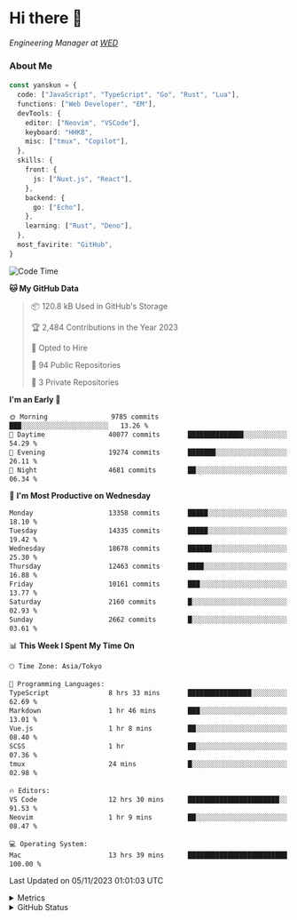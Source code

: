 # Hi there&nbsp;:wave:

<!-- ![Alt text](https://spotify-recently-played-readme.vercel.app/api?user=31kynbuubkiu3r4qh4hjuaglhfay) -->

_Engineering Manager at [WED](https://github.com/wedinc)_

### About Me

```ts
const yanskun = {
  code: ["JavaScript", "TypeScript", "Go", "Rust", "Lua"],
  functions: ["Web Developer", "EM"],
  devTools: {
    editor: ["Neovim", "VSCode"],
    keyboard: "HHKB",
    misc: ["tmux", "Copilot"],
  },
  skills: {
    front: {
      js: ["Nuxt.js", "React"],
    },
    backend: {
      go: ["Echo"],
    },
    learning: ["Rust", "Deno"],
  },
  most_favirite: "GitHub",
}
```

<!--START_SECTION:waka-->
![Code Time](http://img.shields.io/badge/Code%20Time-537%20hrs%207%20mins-blue)

**🐱 My GitHub Data** 

> 📦 120.8 kB Used in GitHub's Storage 
 > 
> 🏆 2,484 Contributions in the Year 2023
 > 
> 💼 Opted to Hire
 > 
> 📜 94 Public Repositories 
 > 
> 🔑 3 Private Repositories 
 > 
**I'm an Early 🐤** 

```text
🌞 Morning                9785 commits        ███░░░░░░░░░░░░░░░░░░░░░░   13.26 % 
🌆 Daytime                40077 commits       ██████████████░░░░░░░░░░░   54.29 % 
🌃 Evening                19274 commits       ███████░░░░░░░░░░░░░░░░░░   26.11 % 
🌙 Night                  4681 commits        ██░░░░░░░░░░░░░░░░░░░░░░░   06.34 % 
```
📅 **I'm Most Productive on Wednesday** 

```text
Monday                   13358 commits       █████░░░░░░░░░░░░░░░░░░░░   18.10 % 
Tuesday                  14335 commits       █████░░░░░░░░░░░░░░░░░░░░   19.42 % 
Wednesday                18678 commits       ██████░░░░░░░░░░░░░░░░░░░   25.30 % 
Thursday                 12463 commits       ████░░░░░░░░░░░░░░░░░░░░░   16.88 % 
Friday                   10161 commits       ███░░░░░░░░░░░░░░░░░░░░░░   13.77 % 
Saturday                 2160 commits        █░░░░░░░░░░░░░░░░░░░░░░░░   02.93 % 
Sunday                   2662 commits        █░░░░░░░░░░░░░░░░░░░░░░░░   03.61 % 
```


📊 **This Week I Spent My Time On** 

```text
🕑︎ Time Zone: Asia/Tokyo

💬 Programming Languages: 
TypeScript               8 hrs 33 mins       ████████████████░░░░░░░░░   62.69 % 
Markdown                 1 hr 46 mins        ███░░░░░░░░░░░░░░░░░░░░░░   13.01 % 
Vue.js                   1 hr 8 mins         ██░░░░░░░░░░░░░░░░░░░░░░░   08.40 % 
SCSS                     1 hr                ██░░░░░░░░░░░░░░░░░░░░░░░   07.36 % 
tmux                     24 mins             █░░░░░░░░░░░░░░░░░░░░░░░░   02.98 % 

🔥 Editors: 
VS Code                  12 hrs 30 mins      ███████████████████████░░   91.53 % 
Neovim                   1 hr 9 mins         ██░░░░░░░░░░░░░░░░░░░░░░░   08.47 % 

💻 Operating System: 
Mac                      13 hrs 39 mins      █████████████████████████   100.00 % 
```


 Last Updated on 05/11/2023 01:01:03 UTC
<!--END_SECTION:waka-->

<details>
  <summary>Metrics</summary>
  <img src="https://github.com/yanskun/yanskun/blob/main/github-metrics.svg" alt="Metrics">
</details>

<details>
  <summary>GitHub Status</summary>
  <picture>
    <source media="(prefers-color-scheme: dark)" srcset="https://raw.githubusercontent.com/yanskun/yanskun/master/profile-summary-card-output/nord_dark/0-profile-details.svg">
   <img src="https://raw.githubusercontent.com/yanskun/yanskun/master/profile-summary-card-output/default/0-profile-details.svg">
  </picture>
  <br>
  <picture>
    <source media="(prefers-color-scheme: dark)" srcset="https://raw.githubusercontent.com/yanskun/yanskun/master/profile-summary-card-output/nord_dark/1-repos-per-language.svg">
   <img src="https://raw.githubusercontent.com/yanskun/yanskun/master/profile-summary-card-output/default/1-repos-per-language.svg">
  </picture>
  <picture>
    <source media="(prefers-color-scheme: dark)" srcset="https://raw.githubusercontent.com/yanskun/yanskun/master/profile-summary-card-output/nord_dark/2-most-commit-language.svg">
   <img src="https://raw.githubusercontent.com/yanskun/yanskun/master/profile-summary-card-output/default/2-most-commit-language.svg">
  </picture>
  <br>
  <picture>
    <source media="(prefers-color-scheme: dark)" srcset="https://raw.githubusercontent.com/yanskun/yanskun/master/profile-summary-card-output/nord_dark/3-stats.svg">
   <img src="https://raw.githubusercontent.com/yanskun/yanskun/master/profile-summary-card-output/default/3-stats.svg">
  </picture>
  <picture>
    <source media="(prefers-color-scheme: dark)" srcset="https://raw.githubusercontent.com/yanskun/yanskun/master/profile-summary-card-output/nord_dark/4-productive-time.svg">
   <img src="https://raw.githubusercontent.com/yanskun/yanskun/master/profile-summary-card-output/default/4-productive-time.svg">
  </picture>
</details>
